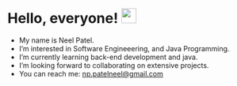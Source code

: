 # Hello, everyone! <img src="https://raw.githubusercontent.com/MartinHeinz/MartinHeinz/master/wave.gif" width="30px">
- My name is Neel Patel.
- I’m interested in Software Engineeering, and Java Programming.
- I’m currently learning back-end development and java. 
- I’m looking forward to collaborating on extensive projects. 
- You can reach me: np.patelneel@gmail.com

<!---
neel-p1103/neel-p1103 is a ✨ special ✨ repository because its `README.md` (this file) appears on your GitHub profile.
You can click the Preview link to take a look at your changes.
--->
